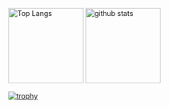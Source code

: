 <p align="left"> 
  <img alt="Top Langs" height="150px" src="https://github-readme-stats.vercel.app/api/top-langs/?username=yuu104&layout=compact&show_icons=true&theme=onedark" />
  <img alt="github stats" height="150px" src="https://github-readme-stats.vercel.app/api?username=yuu104&theme=onedark&show_icons=ture" />
</p>

[![trophy](https://github-profile-trophy.vercel.app/?username=yuu104&theme=onedark&column=7
)](https://github.com/ryo-ma/github-profile-trophy)
